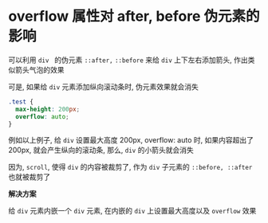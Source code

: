 # overflow 属性对 after, before 伪元素的影响



可以利用 `div ` 的伪元素 `::after,` `::before` 来给 `div` 上下左右添加箭头, 作出类似箭头气泡的效果

可是, 如果给 `div` 元素添加纵向滚动条时, 伪元素效果就会消失

```css
.test {
  max-height: 200px;
  overflow: auto;
}
```

例如以上例子, 给 `div` 设置最大高度 200px, overflow: auto 时, 如果内容超出了 200px, 就会产生纵向的滚动条, 那么, `div` 的小箭头就会消失



因为, `scroll`, 使得 `div` 的内容被裁剪了, 作为 `div` 子元素的 `::before, ::after` 也就被裁剪了



**解决方案**

给 `div` 元素内嵌一个 `div` 元素, 在内嵌的 `div` 上设置最大高度以及 `overflow` 效果